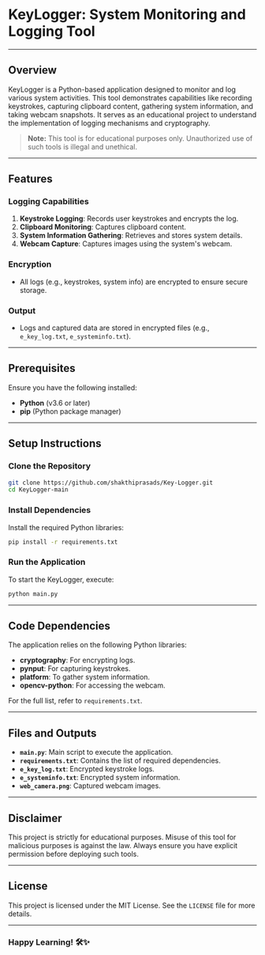 # KeyLogger: System Monitoring and Logging Tool

---

## **Overview**
KeyLogger is a Python-based application designed to monitor and log various system activities. This tool demonstrates capabilities like recording keystrokes, capturing clipboard content, gathering system information, and taking webcam snapshots. It serves as an educational project to understand the implementation of logging mechanisms and cryptography.

> **Note:** This tool is for educational purposes only. Unauthorized use of such tools is illegal and unethical.

---

## **Features**

### Logging Capabilities
1. **Keystroke Logging**: Records user keystrokes and encrypts the log.
2. **Clipboard Monitoring**: Captures clipboard content.
3. **System Information Gathering**: Retrieves and stores system details.
4. **Webcam Capture**: Captures images using the system's webcam.

### Encryption
- All logs (e.g., keystrokes, system info) are encrypted to ensure secure storage.

### Output
- Logs and captured data are stored in encrypted files (e.g., `e_key_log.txt`, `e_systeminfo.txt`).

---

## **Prerequisites**

Ensure you have the following installed:
- **Python** (v3.6 or later)
- **pip** (Python package manager)

---

## **Setup Instructions**

### Clone the Repository
```bash
git clone https://github.com/shakthiprasads/Key-Logger.git
cd KeyLogger-main
```

### Install Dependencies
Install the required Python libraries:
```bash
pip install -r requirements.txt
```

### Run the Application
To start the KeyLogger, execute:
```bash
python main.py
```

---

## **Code Dependencies**

The application relies on the following Python libraries:
- **cryptography**: For encrypting logs.
- **pynput**: For capturing keystrokes.
- **platform**: To gather system information.
- **opencv-python**: For accessing the webcam.

For the full list, refer to `requirements.txt`.

---

## **Files and Outputs**
- **`main.py`**: Main script to execute the application.
- **`requirements.txt`**: Contains the list of required dependencies.
- **`e_key_log.txt`**: Encrypted keystroke logs.
- **`e_systeminfo.txt`**: Encrypted system information.
- **`web_camera.png`**: Captured webcam images.

---

## **Disclaimer**
This project is strictly for educational purposes. Misuse of this tool for malicious purposes is against the law. Always ensure you have explicit permission before deploying such tools.

---

## **License**
This project is licensed under the MIT License. See the `LICENSE` file for more details.

---

### **Happy Learning!** 🛠️✨
